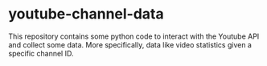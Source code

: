 # youtube-channel-data

This repository contains some python code to interact with the Youtube API and collect some data. More specifically, data like video statistics given a specific channel ID.
